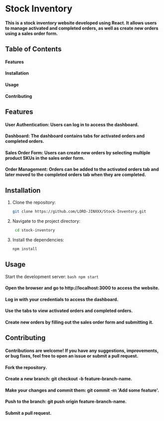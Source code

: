 # Stock Inventory 
#### This is a stock inventory website developed using React. It allows users to manage activated and completed orders, as well as create new orders using a sales order form.

## Table of Contents
#### Features
#### Installation
#### Usage
#### Contributing

## Features
#### User Authentication: Users can log in to access the dashboard.
#### Dashboard: The dashboard contains tabs for activated orders and completed orders.
#### Sales Order Form: Users can create new orders by selecting multiple product SKUs in the sales order form.
#### Order Management: Orders can be added to the activated orders tab and later moved to the completed orders tab when they are completed.

## Installation

1. Clone the repository:

    ```bash
    git clone https://github.com/LORD-JINXXX/Stock-Inventory.git
    ```
2. Navigate to the project directory:
   ```bash
    cd stock-inventory
    ```   

3. Install the dependencies:

    ```bash
    npm install
    ```
   



## Usage
Start the development server:
      ```bash
    npm start
    ```


#### Open the browser and go to http://localhost:3000 to access the website.

#### Log in with your credentials to access the dashboard.

#### Use the tabs to view activated orders and completed orders.

#### Create new orders by filling out the sales order form and submitting it.

## Contributing
#### Contributions are welcome! If you have any suggestions, improvements, or bug fixes, feel free to open an issue or submit a pull request.
#### Fork the repository.
#### Create a new branch: git checkout -b feature-branch-name.
#### Make your changes and commit them: git commit -m 'Add some feature'.
#### Push to the branch: git push origin feature-branch-name.
#### Submit a pull request.

